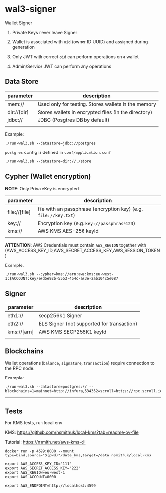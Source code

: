 # wal3-signer

Wallet Signer

1. Private Keys never leave Signer

2. Wallet is associated with `oid` (owner ID UUID) and assigned during generation

3. Only JWT with correct `oid` can perform operations on a wallet

4. Admin/Service JWT can perform any operations

## Data Store

| parameter | description |
|-------------|--------------|
| mem://    |  Used only for testing. Stores wallets in the memory              |
| dir://[dir]    | Stores wallets in encrypted files (in the directory) |
| jdbc:// | JDBC (Posgtres DB by default) |
|     | 

Example:

```
./run-wal3.sh --datastore=jdbc://postgres
```

`postgres` config is defined in `conf/application.conf`

```
./run-wal3.sh --datastore=dir://./store
```


## Cypher (Wallet encryption)

__NOTE__: Only PrivateKey is encrypted

| parameter | description |
|-------------|--------------|
| file://[file]    |  file with an passphrase (encryption key) (e.g. `file://key.txt`) |
| key://<key>    | Encryption key (e.g. `key://passphrase123`) |
| kms://<arn> | AWS KMS AES-256 keyId |
|     | 

__ATTENTION__: AWS Credentials must contain `AWS_REGION` together with (AWS_ACCESS_KEY_ID,AWS_SECRET_ACCESS_KEY,AWS_SESSION_TOKEN)

Example:

```
./run-wal3.sh --cypher=kms://arn:aws:kms:eu-west-1:$ACCOUNT:key/e7d5e92b-5553-454c-a73e-2ab104c5e087
```

## Signer

| parameter | description |
|-------------|--------------|
| eth1://    |  secp256k1 Signer             |
| eth2://    | BLS Signer (not supported for transaction) |
| kms://[arn] | AWS KMS SECP256K1 keyId |
|     | 


## Blockchains

Wallet operations (`balance`, `signature`, `transaction`) require connection to the RPC node.

Example:

```
./run-wal3.sh --datastore=postgres:// --blockchains=1=mainnet=http://infura,534352=scroll=https://rpc.scroll.io
```

---

## Tests

For KMS tests, run local env

KMS: https://github.com/nsmithuk/local-kms?tab=readme-ov-file

Tutorial: https://nsmith.net/aws-kms-cli


```
docker run -p 4599:8080 --mount type=bind,source="$(pwd)"/data_kms,target=/data nsmithuk/local-kms

export AWS_ACCESS_KEY_ID="111"
export AWS_SECRET_ACCESS_KEY="222"
export AWS_REGION=eu-west-1
export AWS_ACCOUNT=0000

export AWS_ENDPOINT=http://localhost:4599
```